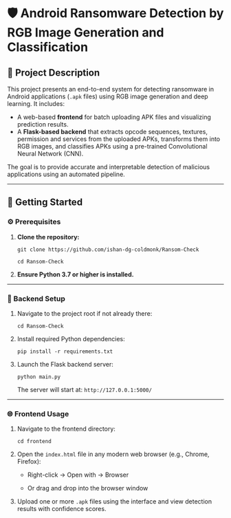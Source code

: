 # 🛡️ Android Ransomware Detection by RGB Image Generation and Classification



## 📘 Project Description

This project presents an end-to-end system for detecting ransomware in Android applications (`.apk` files) using RGB image generation and deep learning. It includes:

- A web-based **frontend** for batch uploading APK files and visualizing prediction results.
- A **Flask-based backend** that extracts opcode sequences, textures, permission and services from the uploaded APKs, transforms them into RGB images, and classifies APKs using a pre-trained Convolutional Neural Network (CNN).

The goal is to provide accurate and interpretable detection of malicious applications using an automated pipeline.

---

🚀 Getting Started
------------------

### ⚙️ Prerequisites

1.  **Clone the repository:**
    
    `git clone https://github.com/ishan-dg-coldmonk/Ransom-Check`

    `cd Ransom-Check` 
    
3.  **Ensure Python 3.7 or higher is installed.**
    

* * *

### 🔧 Backend Setup

1.  Navigate to the project root if not already there:
    
    `cd Ransom-Check` 
    
2.  Install required Python dependencies:
    
    `pip install -r requirements.txt` 
    
3.  Launch the Flask backend server:
    
    `python main.py` 
    
    The server will start at: `http://127.0.0.1:5000/`
    

* * *

### 🌐 Frontend Usage

1.  Navigate to the frontend directory:
    
    `cd frontend` 
    
2.  Open the `index.html` file in any modern web browser (e.g., Chrome, Firefox):
    
    *   Right-click → Open with → Browser
        
    *   Or drag and drop into the browser window
        
3.  Upload one or more `.apk` files using the interface and view detection results with confidence scores.
    

